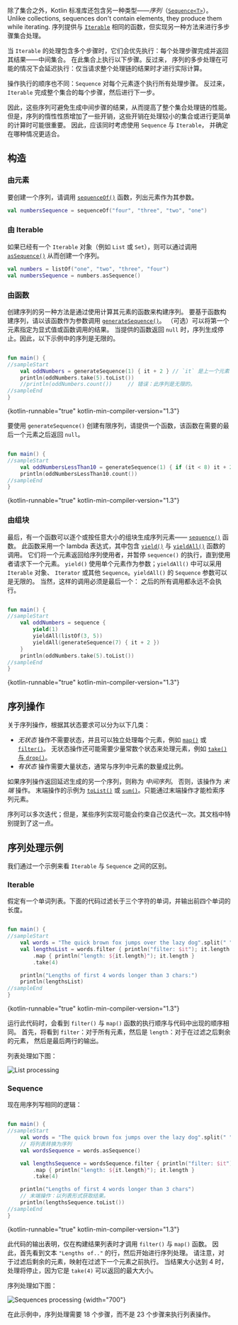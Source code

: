[//]: # (title: 序列)

除了集合之外，Kotlin 标准库还包含另一种类型——_序列_（[`Sequence<T>`](https://kotlinlang.org/api/latest/jvm/stdlib/kotlin.sequences/-sequence/index.html)）。
Unlike collections, sequences don't contain elements, they produce them while iterating.
序列提供与 [`Iterable`](https://kotlinlang.org/api/latest/jvm/stdlib/kotlin.collections/-iterable/index.html)
相同的函数，但实现另一种方法来进行多步骤集合处理。

当 `Iterable` 的处理包含多个步骤时，它们会优先执行：每个处理步骤完成<!--
-->并返回其结果——中间集合。 在此集合上执行以下步骤。反过来，
序列的多步处理在可能的情况下会延迟执行：仅当请求整个<!--
-->处理链的结果时才进行实际计算。 

操作执行的顺序也不同：`Sequence` 对每个元素逐个执行所有处理步骤。
反过来，`Iterable` 完成整个集合的每个步骤，然后进行下一步。 

因此，这些序列可避免生成中间步骤的结果，从而提高了整个<!--
-->集合处理链的性能。 但是，序列的惰性性质增加了一些开销，这些开销在<!--
-->处理较小的集合或进行更简单的计算时可能很重要。 因此，应该同时考虑使用 `Sequence` 与 `Iterable`，
并确定在哪种情况更适合。

## 构造

### 由元素

要创建一个序列，请调用 [`sequenceOf()`](https://kotlinlang.org/api/latest/jvm/stdlib/kotlin.sequences/sequence-of.html)
函数，列出元素作为其参数。

```kotlin
val numbersSequence = sequenceOf("four", "three", "two", "one")
```

### 由 Iterable

如果已经有一个 `Iterable` 对象（例如 `List` 或 `Set`），则可以通过调用
[`asSequence()`](https://kotlinlang.org/api/latest/jvm/stdlib/kotlin.collections/as-sequence.html) 从而创建一个序列。

```kotlin
val numbers = listOf("one", "two", "three", "four")
val numbersSequence = numbers.asSequence()

```

### 由函数

创建序列的另一种方法是通过使用计算其元素的函数来构建序列。
要基于函数构建序列，请以该函数作为参数调用 [`generateSequence()`](https://kotlinlang.org/api/latest/jvm/stdlib/kotlin.sequences/generate-sequence.html)。
（可选）可以将第一个元素指定为显式值或函数调用的结果。
当提供的函数返回 `null` 时，序列生成停止。因此，以下示例中的序列是无限的。

```kotlin

fun main() {
//sampleStart
    val oddNumbers = generateSequence(1) { it + 2 } // `it` 是上一个元素
    println(oddNumbers.take(5).toList())
    //println(oddNumbers.count())     // 错误：此序列是无限的。
//sampleEnd
}
```
{kotlin-runnable="true" kotlin-min-compiler-version="1.3"}

要使用 `generateSequence()` 创建有限序列，请提供一个函数，该函数在需要的最后一个元素之后返回 `null`。

```kotlin

fun main() {
//sampleStart
    val oddNumbersLessThan10 = generateSequence(1) { if (it < 8) it + 2 else null }
    println(oddNumbersLessThan10.count())
//sampleEnd
}
```
{kotlin-runnable="true" kotlin-min-compiler-version="1.3"}

### 由组块

最后，有一个函数可以逐个或按任意大小的组块生成序列元素——
[`sequence()`](https://kotlinlang.org/api/latest/jvm/stdlib/kotlin.sequences/sequence.html) 函数。
此函数采用一个 lambda 表达式，其中包含 [`yield()`](https://kotlinlang.org/api/latest/jvm/stdlib/kotlin.sequences/-sequence-scope/yield.html)
与 [`yieldAll()`](https://kotlinlang.org/api/latest/jvm/stdlib/kotlin.sequences/-sequence-scope/yield-all.html) 函数的调用。
它们将一个元素返回给序列使用者，并暂停 `sequence()` 的执行，直到<!--
-->使用者请求下一个元素。 `yield()` 使用单个元素作为参数；`yieldAll()` 中可以采用 `Iterable` 对象、
`Iterator` 或其他 `Sequence`。`yieldAll()` 的 `Sequence` 参数可以是无限的。 当然，这样的调用必须是<!--
-->最后一个： 之后的所有调用都永远不会执行。

```kotlin

fun main() {
//sampleStart
    val oddNumbers = sequence {
        yield(1)
        yieldAll(listOf(3, 5))
        yieldAll(generateSequence(7) { it + 2 })
    }
    println(oddNumbers.take(5).toList())
//sampleEnd
}
```
{kotlin-runnable="true" kotlin-min-compiler-version="1.3"}

## 序列操作

关于序列操作，根据其状态要求可以分为以下几类：

* _无状态_ 操作不需要状态，并且可以独立处理每个元素，例如 [`map()`](collection-transformations.md#映射) 或 [`filter()`](collection-filtering.md)。
  无状态操作还可能需要少量常数个状态来处理元素，例如 [`take()` 与 `drop()`](collection-parts.md)。
* _有状态_ 操作需要大量状态，通常与序列中元素的数量成比例。

如果序列操作返回延迟生成的另一个序列，则称为 _中间序列_。
否则，该操作为 _末端_ 操作。 末端操作的示例为 [`toList()`](constructing-collections.md#复制)
或 [`sum()`](collection-aggregate.md)。只能通过末端操作才能检索序列元素。

序列可以多次迭代；但是，某些序列实现可能会约束自己<!--
-->仅迭代一次。其文档中特别提到了这一点。

## 序列处理示例

我们通过一个示例来看 `Iterable` 与 `Sequence` 之间的区别。

### Iterable

假定有一个单词列表。下面的代码过滤长于三个字符的单词，并输出<!--
-->前四个单词的长度。

```kotlin

fun main() {    
//sampleStart
    val words = "The quick brown fox jumps over the lazy dog".split(" ")
    val lengthsList = words.filter { println("filter: $it"); it.length > 3 }
        .map { println("length: ${it.length}"); it.length }
        .take(4)

    println("Lengths of first 4 words longer than 3 chars:")
    println(lengthsList)
//sampleEnd
}
```
{kotlin-runnable="true" kotlin-min-compiler-version="1.3"}

运行此代码时，会看到 `filter()` 与 `map()` 函数的执行顺序与代码中出现的顺序相同。
首先，将看到 `filter`：对于所有元素，然后是 `length`：对于在过滤之后剩余的元素，
然后是最后两行的输出。

列表处理如下图：

![List processing](list-processing.png)

### Sequence

现在用序列写相同的逻辑：

```kotlin

fun main() {
//sampleStart
    val words = "The quick brown fox jumps over the lazy dog".split(" ")
    // 将列表转换为序列
    val wordsSequence = words.asSequence()

    val lengthsSequence = wordsSequence.filter { println("filter: $it"); it.length > 3 }
        .map { println("length: ${it.length}"); it.length }
        .take(4)

    println("Lengths of first 4 words longer than 3 chars")
    // 末端操作：以列表形式获取结果。
    println(lengthsSequence.toList())
//sampleEnd
}
```
{kotlin-runnable="true" kotlin-min-compiler-version="1.3"}

此代码的输出表明，仅在构建结果列表时才调用 `filter()` 与 `map()` 函数。
因此，首先看到文本 `"Lengths of.."` 的行，然后开始进行序列处理。
请注意，对于过滤后剩余的元素，映射在过滤下一个元素之前执行。
当结果大小达到 4 时，处理将停止，因为它是 `take(4)` 可以返回的最大大小。

序列处理如下图：

![Sequences processing](sequence-processing.png) {width="700"}

在此示例中，序列处理需要 18 个步骤，而不是 23 个步骤来执行列表操作。
